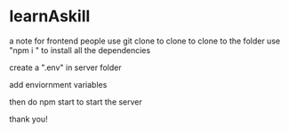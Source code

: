 # learnAskill


a note for frontend people 
use git clone to clone to clone to the folder 
use "npm i " to install all the dependencies

create a ".env" in server folder

add enviornment variables

then do npm start to start the server 

thank you!
